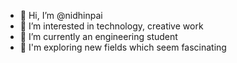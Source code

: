 - 👋 Hi, I’m @nidhinpai
- 👀 I’m interested in technology, creative work 
- 🌱 I’m currently an engineering student
- 💞️ I'm exploring new fields which seem fascinating 


<!---
nidhinpai/nidhinpai is a ✨ special ✨ repository because its `README.md` (this file) appears on your GitHub profile.
You can click the Preview link to take a look at your changes.
--->
